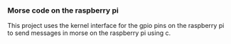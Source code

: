### Morse code on the raspberry pi


This project uses the kernel interface for the gpio pins on the raspberry pi to send messages in morse on the raspberry pi using c.
